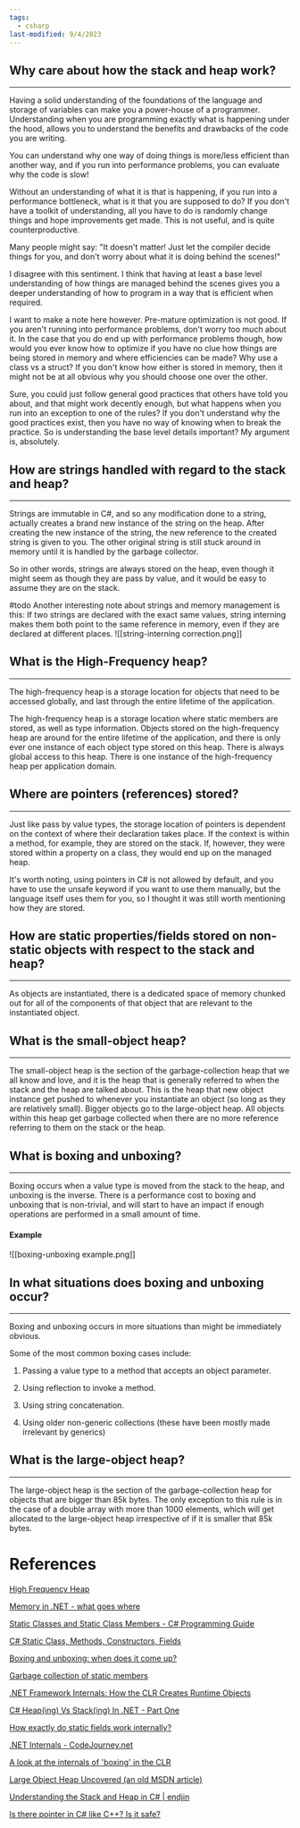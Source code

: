 ```yaml
---
tags:
  - csharp
last-modified: 9/4/2023
---
```

## Why care about how the stack and heap work?
---
Having a solid understanding of the foundations of the language and storage of variables can make you a power-house of a programmer. Understanding when you are programming exactly what is happening under the hood, allows you to understand the benefits and drawbacks of the code you are writing.

You can understand why one way of doing things is more/less efficient than another way, and if you run into performance problems, you can evaluate why the code is slow!

Without an understanding of what it is that is happening, if you run into a performance bottleneck, what is it that you are supposed to do? If you don't have a toolkit of understanding, all you have to do is randomly change things and hope improvements get made. This is not useful, and is quite counterproductive.

Many people might say: "It doesn't matter! Just let the compiler decide things for you, and don't worry about what it is doing behind the scenes!"

I disagree with this sentiment. I think that having at least a base level understanding of how things are managed behind the scenes gives you a deeper understanding of how to program in a way that is efficient when required.

I want to make a note here however. Pre-mature optimization is not good. If you aren't running into performance problems, don't worry too much about it. In the case that you do end up with performance problems though, how would you ever know how to optimize if you have no clue how things are being stored in memory and where efficiencies can be made? Why use a class vs a struct? If you don't know how either is stored in memory, then it might not be at all obvious why you should choose one over the other.

Sure, you could just follow general good practices that others have told you about, and that might work decently enough, but what happens when you run into an exception to one of the rules? If you don't understand why the good practices exist, then you have no way of knowing when to break the practice. So is understanding the base level details important? My argument is, absolutely.

## How are strings handled with regard to the stack and heap?
---
Strings are immutable in C#, and so any modification done to a string, actually creates a brand new instance of the string on the heap. After creating the new instance of the string, the new reference to the created string is given to you. The other original string is still stuck around in memory until it is handled by the garbage collector.

So in other words, strings are always stored on the heap, even though it might seem as though they are pass by value, and it would be easy to assume they are on the stack.

#todo Another interesting note about strings and memory management is this: If two strings are declared with the exact same values, string interning makes them both point to the same reference in memory, even if they are declared at different places.
![[string-interning correction.png]]
## What is the High-Frequency heap?
---
The high-frequency heap is a storage location for objects that need to be accessed globally, and last through the entire lifetime of the application.

The high-frequency heap is a storage location where static members are stored, as well as type information. Objects stored on the high-frequency heap are around for the entire lifetime of the application, and there is only ever one instance of each object type stored on this heap. There is always global access to this heap. There is one instance of the high-frequency heap per application domain.

## Where are pointers (references) stored?
---
Just like pass by value types, the storage location of pointers is dependent on the context of where their declaration takes place. If the context is within a method, for example, they are stored on the stack. If, however, they were stored within a property on a class, they would end up on the managed heap.

It's worth noting, using pointers in C# is not allowed by default, and you have to use the unsafe keyword if you want to use them manually, but the language itself uses them for you, so I thought it was still worth mentioning how they are stored.

## How are static properties/fields stored on non-static objects with respect to the stack and heap?
---
As objects are instantiated, there is a dedicated space of memory chunked out for all of the components of that object that are relevant to the instantiated object.

## What is the small-object heap?
---
The small-object heap is the section of the garbage-collection heap that we all know and love, and it is the heap that is generally referred to when the stack and the heap are talked about.
This is the heap that new object instance get pushed to whenever you instantiate an object (so long as they are relatively small). Bigger objects go to the large-object heap. All objects within this heap get garbage collected when there are no more reference referring to them on the stack or the heap.

## What is boxing and unboxing?
---
Boxing occurs when a value type is moved from the stack to the heap, and unboxing is the inverse. There is a performance cost to boxing and unboxing that is non-trivial, and will start to have an impact if enough operations are performed in a small amount of time.

#### Example
![[boxing-unboxing example.png]]

## In what situations does boxing and unboxing occur?
---
Boxing and unboxing occurs in more situations than might be immediately obvious.

Some of the most common boxing cases include:

1. Passing a value type to a method that accepts an object parameter.
    
2. Using reflection to invoke a method.
    
3. Using string concatenation.
    
4. Using older non-generic collections (these have been mostly made irrelevant by generics)

## What is the large-object heap?
---
The large-object heap is the section of the garbage-collection heap for objects that are bigger than 85k bytes. The only exception to this rule is in the case of a double array with more than 1000 elements, which will get allocated to the large-object heap irrespective of if it is smaller that 85k bytes.

# References

[High Frequency Heap](https://stackoverflow.com/questions/4405627/high-frequency-heap)

[Memory in .NET - what goes where](https://jonskeet.uk/csharp/memory.html)

[Static Classes and Static Class Members - C# Programming Guide](https://learn.microsoft.com/en-us/dotnet/csharp/programming-guide/classes-and-structs/static-classes-and-static-class-members)

[C# Static Class, Methods, Constructors, Fields](https://www.tutorialsteacher.com/csharp/csharp-static#:~:text=Static%20members%20are%20stored%20in,the%20instances%20of%20the%20class.)

[Boxing and unboxing: when does it come up?](https://stackoverflow.com/questions/1949122/boxing-and-unboxing-when-does-it-come-up#:~:text=Boxing%2Funboxing%20occurs%20when%20a,will%20be%20passed%20value%20types.)

[Garbage collection of static members](https://stackoverflow.com/questions/851370/garbage-collection-of-static-members)

[.NET Framework Internals: How the CLR Creates Runtime Objects](https://web.archive.org/web/20140724084944/http://msdn.microsoft.com/en-us/magazine/cc163791.aspx)

[C# Heap(ing) Vs Stack(ing) In .NET - Part One](https://www.c-sharpcorner.com/article/C-Sharp-heaping-vs-stacking-in-net-part-i/)

[How exactly do static fields work internally?](https://stackoverflow.com/questions/14781993/how-exactly-do-static-fields-work-internally)

[.NET Internals - CodeJourney.net](https://www.codejourney.net/net-internals/)

[A look at the internals of 'boxing' in the CLR](https://mattwarren.org/2017/08/02/A-look-at-the-internals-of-boxing-in-the-CLR/)

[Large Object Heap Uncovered (an old MSDN article)](https://devblogs.microsoft.com/dotnet/large-object-heap-uncovered-from-an-old-msdn-article/)

[Understanding the Stack and Heap in C# | endjin](https://endjin.com/blog/2022/07/understanding-the-stack-and-heap-in-csharp-dotnet)

[Is there pointer in C# like C++? Is it safe?](https://stackoverflow.com/questions/2333574/is-there-pointer-in-c-sharp-like-c-is-it-safe)